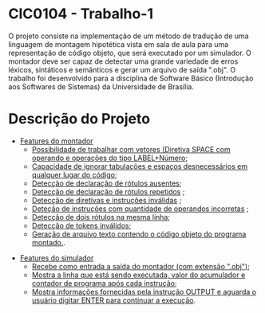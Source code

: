 # CIC0104 - Trabalho-1
O projeto consiste na implementação de um método de tradução de uma linguagem de
montagem hipotética vista em sala de aula para uma representação de código objeto, que será executado por um simulador. 
O montador deve ser capaz de detectar uma grande variedade de erros léxicos, sintáticos e semânticos e gerar um arquivo de saída ".obj". 
O trabalho foi desenvolvido para a disciplina de Software Básico (Introdução aos Softwares de Sistemas) da Universidade de Brasília.

Descrição do Projeto 
=================
<!--ts-->
   * [Features do montador](#Features)      
      * [Possibilidade de trabalhar com vetores (Diretiva SPACE com operando e operações do tipo LABEL+Número](#p1);
      * [Capacidade de ignorar tabulações e espaços desnecessários em qualquer lugar do código](#p2);
      * [Detecção de declaração de rótulos ausentes](#pre-requisitos);
      * [Detecção de declaração de rótulos repetidos](#local-files) ;
      * [Detecção de diretivas e instruções inválidas](#remote-files) ;
      * [Deteção de instruções com quantidade de operandos incorretas](#multiple-files) ;
      * [Detecção de dois rótulos na mesma linha](#combo1);
      * [Detecção de tokens inválidos](#combo);
      * [Geração de arquivo texto contendo o código objeto do programa montado.](#combo2).
<!--te-->
<!--ts-->
   * [Features do simulador](#Features)      
      * [Recebe como entrada a saída do montador (com extensão ".obj")](#p1);
      * [Mostra a linha que está sendo executada, valor do acumulador e contador de programa após cada instrução](#p2);
      * [Mostra informações fornecidas pela instrução OUTPUT e aguarda o usuário digitar ENTER para continuar a execução](#pre-requisitos).
<!--te-->
